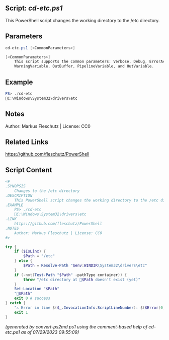 ## Script: *cd-etc.ps1*

This PowerShell script changes the working directory to the /etc directory.

## Parameters
```powershell
cd-etc.ps1 [<CommonParameters>]

[<CommonParameters>]
    This script supports the common parameters: Verbose, Debug, ErrorAction, ErrorVariable, WarningAction, 
    WarningVariable, OutBuffer, PipelineVariable, and OutVariable.
```

## Example
```powershell
PS> ./cd-etc
📂C:\Windows\System32\drivers\etc

```

## Notes
Author: Markus Fleschutz | License: CC0

## Related Links
https://github.com/fleschutz/PowerShell

## Script Content
```powershell
<#
.SYNOPSIS
	Changes to the /etc directory
.DESCRIPTION
	This PowerShell script changes the working directory to the /etc directory.
.EXAMPLE
	PS> ./cd-etc
	📂C:\Windows\System32\drivers\etc
.LINK
	https://github.com/fleschutz/PowerShell
.NOTES
	Author: Markus Fleschutz | License: CC0
#>

try {
	if ($IsLinx) {
		$Path = "/etc"
	} else {
		$Path = Resolve-Path "$env:WINDIR\System32\drivers\etc"
	}
	if (-not(Test-Path "$Path" -pathType container)) {
		throw "/etc directory at 📂$Path doesn't exist (yet)"
	}
	Set-Location "$Path"
	"📂$Path"
	exit 0 # success
} catch {
	"⚠️ Error in line $($_.InvocationInfo.ScriptLineNumber): $($Error[0])"
	exit 1
}
```

*(generated by convert-ps2md.ps1 using the comment-based help of cd-etc.ps1 as of 07/29/2023 09:55:09)*
